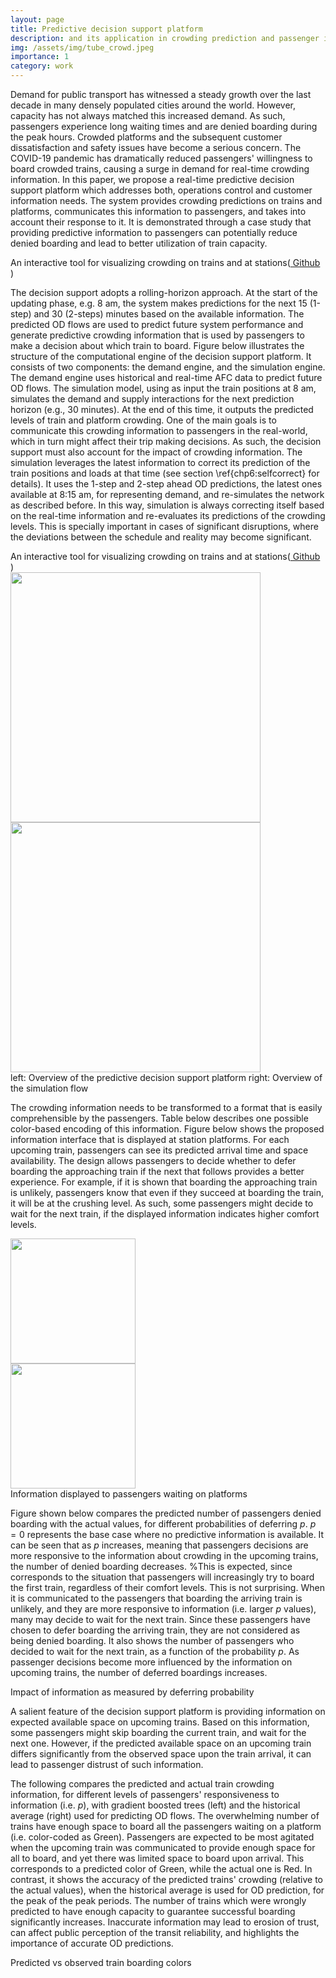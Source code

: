```yaml
---
layout: page
title: Predictive decision support platform 
description: and its application in crowding prediction and passenger information generation
img: /assets/img/tube_crowd.jpeg
importance: 1
category: work
---
```


Demand for public transport has witnessed a steady growth over the last
decade in many densely populated cities around the world. However, capacity has not
always matched this increased demand. As such, passengers experience long waiting
times and are denied boarding during the peak hours. Crowded platforms and the
subsequent customer dissatisfaction and safety issues have become a serious concern. 
The COVID-19 pandemic has dramatically reduced passengers' willingness to board crowded trains, causing a surge in demand for real-time crowding information. 
In this paper, we propose a real-time predictive decision support platform which addresses both, operations control and customer information needs. The system provides crowding predictions on trains and platforms, communicates this information to passengers, and takes into account their response to it. It is demonstrated through a case study that providing predictive information to passengers can potentially reduce denied boarding and lead to better utilization of train capacity. 


<div class="row justify-content-sm-center">
    <div class="col-l mt-12 ">
        <img class="img-fluid rounded z-depth-1" src="{{ '/assets/img/tflVid.gif' | relative_url }}" alt="" title="example image"/>
    </div>
</div>
<div class="caption">
    An interactive tool for visualizing crowding on trains and at stations(<a href="https://github.com/PepSalehi/Network_Crowding"> Github </a>)
</div>

The decision support adopts a rolling-horizon approach. At the start of the updating phase, e.g. 8 am, the system makes predictions for the next 15 (1-step) and 30 (2-steps) minutes based on the available information. 
The predicted OD flows are used to predict future system performance and generate predictive crowding information that is used by passengers to make a decision about which train to board. 
Figure below illustrates the structure of the computational engine of the decision support platform. It consists of two components: the demand engine, and the simulation engine. The demand engine uses historical and real-time AFC data to predict future OD flows.
The simulation model, using as input the train positions at 8 am, simulates the demand and supply interactions for the next prediction horizon (e.g., 30 minutes). At the end of this time, it outputs the predicted levels of train and platform crowding.
One of the main goals is to communicate this crowding information to passengers in the real-world, which in turn might affect their trip making decisions. As such, the decision support must also account for the impact of crowding information. 
The simulation leverages the latest information to correct its prediction of the train positions and loads at that time (see section \ref{chp6:selfcorrect} for details). It uses the 1-step and 2-step ahead OD predictions, the latest ones available at 8:15 am, for representing demand, and re-simulates the network as described before. In this way, simulation is always correcting itself based on the real-time information and re-evaluates its predictions of the crowding levels. This is specially important in cases of significant disruptions, where the deviations between the schedule and reality may become significant.

<div class="row justify-content-sm-center">
    <div class="col-l mt-12 ">
        <img class="img-fluid rounded z-depth-1" src="{{ '/assets/img/tflVid.gif' | relative_url }}" alt="" title="example image"/>
    </div>
</div>
<div class="caption">
    An interactive tool for visualizing crowding on trains and at stations(<a href="https://github.com/PepSalehi/Network_Crowding"> Github </a>)
</div>

<div class="row justify-content-m-center">
    <div class="col-m-6 mt-3 mt-md-0">
        <img height="400" src="{{ '/assets/img/pred_framework.png' | relative_url }}" alt="" title="example image"/>
    </div>
    <div class="col-m-6 mt-3 mt-md-0">
        <img height="400" src="{{ '/assets/img/sim_flow.png' | relative_url }}" alt="" title="example image"/>
    </div>
</div>
<div class="caption">
    left: Overview of the predictive decision support platform right: Overview of the simulation flow
</div>


The crowding information needs to be transformed to a format that is easily comprehensible by the passengers. Table below describes one possible color-based encoding of this information.
Figure below shows the proposed information interface that is displayed at station platforms. For each upcoming train, passengers can see its predicted arrival time and space availability. The design allows passengers to decide whether to defer boarding the approaching train if the next that follows provides a better experience. For example, if it is shown that boarding the approaching train is unlikely, passengers know that even if they succeed at boarding the train, it will be at the crushing level. As such, some passengers might decide to wait for the next train, if the displayed information indicates higher comfort levels. 

<div class="row justify-content-s-center">
    <div class="col-m-6 mt-3 mt-md-0">
        <img height="200" src="{{ '/assets/img/information.png' | relative_url }}" alt="" title="example image"/>
    </div>
    <div class="col-m-6 mt-3 mt-md-0">
        <img height="200" src="{{ '/assets/img/info_encoding.png' | relative_url }}" alt="" title="example image"/>
    </div>
</div>
<div class="caption">
     Information displayed to passengers waiting on platforms
</div>


Figure shown below compares the predicted number of passengers denied boarding with the actual values, for different probabilities of deferring $p$. $p=0$ represents the base case where no predictive information is available. It can be seen that as $p$ increases, meaning that passengers decisions are more responsive to the information about crowding in the upcoming trains, the number of denied boarding decreases.
%This is expected, since corresponds to the situation that passengers will increasingly try to board the first train, regardless of their comfort levels. 
This is not surprising. When it is communicated to the passengers that boarding the arriving train is unlikely, and they are more responsive to information (i.e. larger $p$ values), many may decide to wait for the next train. Since these passengers have chosen to defer boarding the arriving train, they are not considered as being denied boarding. 
It also shows the number of passengers who decided to wait for the next train, as a function of the probability $p$. As passenger decisions become more influenced by the information on upcoming trains, the number of deferred boardings increases.
<div class="row justify-content-sm-center">
    <div class="col-l mt-12 ">
        <img class="img-fluid rounded z-depth-1" src="{{ '/assets/img/impact.png' | relative_url }}" alt="" title="example image"/>
    </div>
</div>
<div class="caption">
    Impact of information as measured by deferring probability
</div>

A salient feature of the decision support platform is providing information on expected available space on upcoming trains. Based on this information, some passengers might skip boarding the current train, and wait for the next one. However, if the predicted available space on an upcoming train differs significantly from the observed space upon the train arrival, it can lead to passenger distrust of such information. 

The following compares the predicted and actual train crowding information, for different levels of passengers' responsiveness to information (i.e. $p$), with gradient boosted trees (left) and the historical average (right) used for predicting OD flows. The overwhelming number of trains have enough space to board all the passengers waiting on a platform (i.e. color-coded as Green). Passengers are expected to be most agitated when the upcoming train was communicated to provide enough space for all to board, and yet there was limited space to board upon arrival. This corresponds to a predicted color of Green, while the actual one is Red.
In contrast, it shows the accuracy of the predicted trains' crowding (relative to the actual values), when the historical average is used for OD prediction, for the peak of the peak periods. The number of trains which were wrongly predicted to have enough capacity to guarantee successful boarding significantly increases. Inaccurate information may lead to erosion of trust, can affect public perception of the transit reliability, and highlights the importance of accurate OD predictions.
<div class="row justify-content-sm-center">
    <div class="col-l mt-12 ">
        <img class="img-fluid rounded z-depth-1" src="{{ '/assets/img/trust.png' | relative_url }}" alt="" title="example image"/>
    </div>
</div>
<div class="caption">
    Predicted vs observed train boarding colors
</div>

